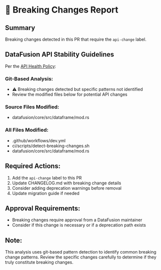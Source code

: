 # 🚨 Breaking Changes Report

## Summary
Breaking changes detected in this PR that require the `api-change` label.

## DataFusion API Stability Guidelines
Per the [API Health Policy](https://datafusion.apache.org/contributor-guide/specification/api-health-policy.html):

### Git-Based Analysis:
- ⚠️  Breaking changes detected but specific patterns not identified
- Review the modified files below for potential API changes

### Source Files Modified:
- datafusion/core/src/dataframe/mod.rs

### All Files Modified:
- .github/workflows/dev.yml
- ci/scripts/detect-breaking-changes.sh
- datafusion/core/src/dataframe/mod.rs

## Required Actions:
1. Add the `api-change` label to this PR
2. Update CHANGELOG.md with breaking change details
3. Consider adding deprecation warnings before removal
4. Update migration guide if needed

## Approval Requirements:
- Breaking changes require approval from a DataFusion maintainer
- Consider if this change is necessary or if a deprecation path exists

## Note:
This analysis uses git-based pattern detection to identify common breaking change patterns.
Review the specific changes carefully to determine if they truly constitute breaking changes.